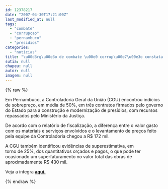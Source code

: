 ```yaml
---
id: 12378217
date: "2007-04-30T17:21:00Z"
last_modified_at: null
tags:
  - "combate"
  - "corrupcao"
  - "pernambuco"
  - "presidios"
categories:
  - "noticias"
title: "\u00d3rg\u00e3o de combate \u00e0 corrup\u00e7\u00e3o constata superfaturamento em tr\u00eas pres\u00eddios de Pernambuco"
sutia: null
chapeu: null
autor: null
imagem: null
---
```

{% raw %}
<p><P>Em Pernambuco, a Controladoria Geral da União (CGU) encontrou indícios de sobrepreço, em média de 50%, em três contratos firmados pelo governo do Estado para a construção e modernização de presídios, com recursos repassados pelo Ministério da Justiça. </P></p>
<p><P>De acordo com o relatório de fiscalização, a diferença entre o valor gasto com os materiais e serviços envolvidos e o levantamento de preços feito pela equipe da Controladoria chegou a R$ 172 mil. </P></p>
<p><P>A CGU também identificou evidências de superestimativa, em<BR>torno de 25%, dos quantitativos orçados e pagos, o que pode ter ocasionado um superfaturamento no valor total das obras de aproximadamente R$ 430 mil.</P></p>
<p><P>Veja a íntegra <STRONG><A href=\"https://www.cgu.gov.br/Imprensa/Arquivos/2007/relatoriosSorteio5/sorteio5_estados_PE.pdf\">aqui.</A></STRONG></P> </p>
{% endraw %}